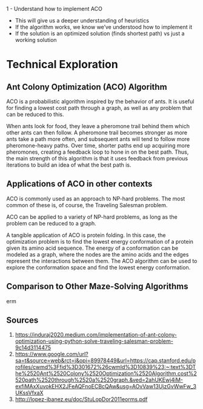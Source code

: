 <!-- A technical writeup present in the README

A technical appendix, also in the README, containing any additional information
relating to your project (ex: pseudocode, diagrams, proofs that didn’t fit into
writeup sections) -->

1 - Understand how to implement ACO

- This will give us a deeper understanding of heuristics
- If the algorithm works, we know we’ve understood how to implement it
- If the solution is an optimized solution (finds shortest path) vs just a
  working solution

# Technical Exploration

## Ant Colony Optimization (ACO) Algorithm

ACO is a probabilistic algorithm inspired by the behavior of ants. It is useful
for finding a lowest cost path through a graph, as well as any problem that can
be reduced to this.

When ants look for food, they leave a pheromone trail behind them which other
ants can then follow. A pheromone trail becomes stronger as more ants take a
path more often, and subsequent ants will tend to follow more pheromone-heavy
paths. Over time, shorter paths end up acquiring more pheromones, creating a
feedback loop to hone in on the best path. Thus, the main strength of this
algorithm is that it uses feedback from previous iterations to build an idea of
what the best path is.

## Applications of ACO in other contexts

ACO is commonly used as an approach to NP-hard problems. The most common of
these is, of course, the Traveling Salesman problem.

ACO can be applied to a variety of NP-hard problems, as long as the problem can
be reduced to a graph.

A tangible application of ACO is protein folding. In this case, the optimization
problem is to find the lowest energy conformation of a protein given its amino
acid sequence. The energy of a conformation can be modeled as a graph, where the
nodes are the amino acids and the edges represent the interactions between them.
The ACO algorithm can be used to explore the conformation space and find the
lowest energy conformation.

<!-- 3. https://lopez-ibanez.eu/doc/StuLopDor2011eorms.pdf -->

<!-- For each method, find a paper that showcases a real-world application where it
has been used effectively. Summarize the application and how the method was
applied to it. Explain why that method is particularly well-suited to the
problem. (5 points per method) -->

## Comparison to Other Maze-Solving Algorithms

erm

## Sources

1. https://induraj2020.medium.com/implementation-of-ant-colony-optimization-using-python-solve-traveling-salesman-problem-9c14d3114475
2. https://www.google.com/url?sa=t&source=web&rct=j&opi=89978449&url=https://cap.stanford.edu/profiles/cwmd%3Ffid%3D301672%26cwmId%3D10839%23:~:text%3DThe%2520Ant%2520Colony%2520Optimization%2520Algorithm,cost%2520path%2520through%2520a%2520graph.&ved=2ahUKEwj4iM-exfiMAxXuvokEHX2JFeAQFnoECBcQAw&usg=AOvVaw13UjzGvWwFw_3UKssVfxaX
3. http://lopez-ibanez.eu/doc/StuLopDor2011eorms.pdf
